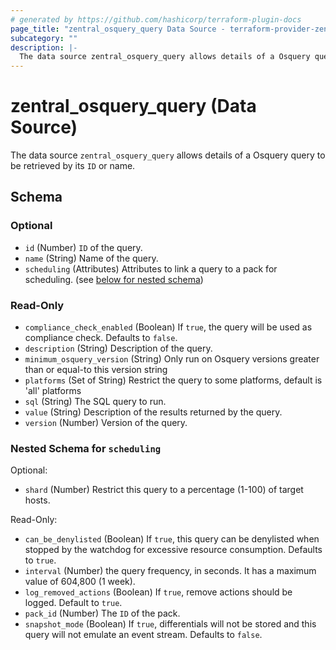 ```yaml
---
# generated by https://github.com/hashicorp/terraform-plugin-docs
page_title: "zentral_osquery_query Data Source - terraform-provider-zentral"
subcategory: ""
description: |-
  The data source zentral_osquery_query allows details of a Osquery query to be retrieved by its ID or name.
---
```


# zentral_osquery_query (Data Source)

The data source `zentral_osquery_query` allows details of a Osquery query to be retrieved by its `ID` or name.



<!-- schema generated by tfplugindocs -->
## Schema

### Optional

- `id` (Number) `ID` of the query.
- `name` (String) Name of the query.
- `scheduling` (Attributes) Attributes to link a query to a pack for scheduling. (see [below for nested schema](#nestedatt--scheduling))

### Read-Only

- `compliance_check_enabled` (Boolean) If `true`, the query will be used as compliance check. Defaults to `false`.
- `description` (String) Description of the query.
- `minimum_osquery_version` (String) Only run on Osquery versions greater than or equal-to this version string
- `platforms` (Set of String) Restrict the query to some platforms, default is 'all' platforms
- `sql` (String) The SQL query to run.
- `value` (String) Description of the results returned by the query.
- `version` (Number) Version of the query.

<a id="nestedatt--scheduling"></a>
### Nested Schema for `scheduling`

Optional:

- `shard` (Number) Restrict this query to a percentage (1-100) of target hosts.

Read-Only:

- `can_be_denylisted` (Boolean) If `true`, this query can be denylisted when stopped by the watchdog for excessive resource consumption. Defaults to `true`.
- `interval` (Number) the query frequency, in seconds. It has a maximum value of 604,800 (1 week).
- `log_removed_actions` (Boolean) If `true`, remove actions should be logged. Default to `true`.
- `pack_id` (Number) The `ID` of the pack.
- `snapshot_mode` (Boolean) If `true`, differentials will not be stored and this query will not emulate an event stream. Defaults to `false`.


